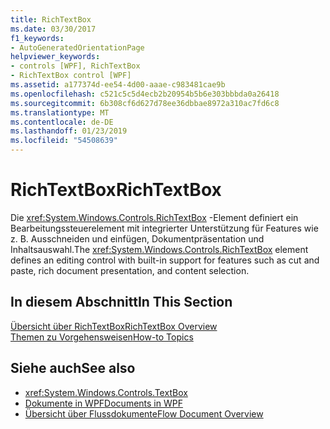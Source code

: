```yaml
---
title: RichTextBox
ms.date: 03/30/2017
f1_keywords:
- AutoGeneratedOrientationPage
helpviewer_keywords:
- controls [WPF], RichTextBox
- RichTextBox control [WPF]
ms.assetid: a177374d-ee54-4d00-aaae-c983481cae9b
ms.openlocfilehash: c521c5c5d4ecb2b20954b5b6e303bbbda0a26418
ms.sourcegitcommit: 6b308cf6d627d78ee36dbbae8972a310ac7fd6c8
ms.translationtype: MT
ms.contentlocale: de-DE
ms.lasthandoff: 01/23/2019
ms.locfileid: "54508639"
---
```

# <a name="richtextbox"></a><span data-ttu-id="64a8e-102">RichTextBox</span><span class="sxs-lookup"><span data-stu-id="64a8e-102">RichTextBox</span></span>
<span data-ttu-id="64a8e-103">Die <xref:System.Windows.Controls.RichTextBox> -Element definiert ein Bearbeitungssteuerelement mit integrierter Unterstützung für Features wie z. B. Ausschneiden und einfügen, Dokumentpräsentation und Inhaltsauswahl.</span><span class="sxs-lookup"><span data-stu-id="64a8e-103">The <xref:System.Windows.Controls.RichTextBox> element defines an editing control with built-in support for features such as cut and paste, rich document presentation, and content selection.</span></span>  
  
## <a name="in-this-section"></a><span data-ttu-id="64a8e-104">In diesem Abschnitt</span><span class="sxs-lookup"><span data-stu-id="64a8e-104">In This Section</span></span>  
 [<span data-ttu-id="64a8e-105">Übersicht über RichTextBox</span><span class="sxs-lookup"><span data-stu-id="64a8e-105">RichTextBox Overview</span></span>](../../../../docs/framework/wpf/controls/richtextbox-overview.md)  
 [<span data-ttu-id="64a8e-106">Themen zu Vorgehensweisen</span><span class="sxs-lookup"><span data-stu-id="64a8e-106">How-to Topics</span></span>](../../../../docs/framework/wpf/controls/richtextbox-how-to-topics.md)  
  
## <a name="see-also"></a><span data-ttu-id="64a8e-107">Siehe auch</span><span class="sxs-lookup"><span data-stu-id="64a8e-107">See also</span></span>
- <xref:System.Windows.Controls.TextBox>
- [<span data-ttu-id="64a8e-108">Dokumente in WPF</span><span class="sxs-lookup"><span data-stu-id="64a8e-108">Documents in WPF</span></span>](../../../../docs/framework/wpf/advanced/documents-in-wpf.md)
- [<span data-ttu-id="64a8e-109">Übersicht über Flussdokumente</span><span class="sxs-lookup"><span data-stu-id="64a8e-109">Flow Document Overview</span></span>](../../../../docs/framework/wpf/advanced/flow-document-overview.md)
